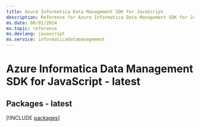 ```yaml
---
title: Azure Informatica Data Management SDK for JavaScript
description: Reference for Azure Informatica Data Management SDK for JavaScript
ms.date: 08/01/2024
ms.topic: reference
ms.devlang: javascript
ms.service: informaticadatamanagement
---
```

# Azure Informatica Data Management SDK for JavaScript - latest
## Packages - latest
[!INCLUDE [packages](informatica-data-management-index.md)]